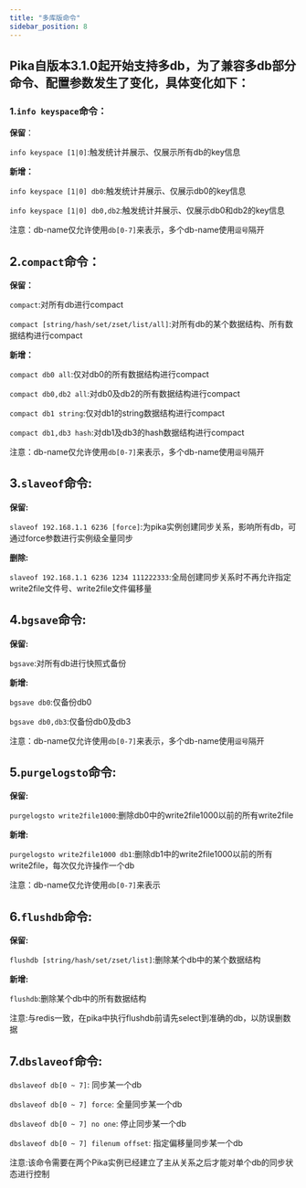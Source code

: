 ```yaml
---
title: "多库版命令"
sidebar_position: 8
---
```


## Pika自版本3.1.0起开始支持多db，为了兼容多db部分命令、配置参数发生了变化，具体变化如下：

### 1.`info keyspace`命令：

**保留**：

`info keyspace [1|0]`:触发统计并展示、仅展示所有db的key信息

**新增：**

`info keyspace [1|0] db0`:触发统计并展示、仅展示db0的key信息

`info keyspace [1|0] db0,db2`:触发统计并展示、仅展示db0和db2的key信息

注意：db-name仅允许使用`db[0-7]`来表示，多个db-name使用`逗号`隔开



## 2.`compact`命令：

**保留：**

`compact`:对所有db进行compact

`compact [string/hash/set/zset/list/all]`:对所有db的某个数据结构、所有数据结构进行compact

**新增：**

`compact db0 all`:仅对db0的所有数据结构进行compact

`compact db0,db2 all`:对db0及db2的所有数据结构进行compact

`compact db1 string`:仅对db1的string数据结构进行compact

`compact db1,db3 hash`:对db1及db3的hash数据结构进行compact

注意：db-name仅允许使用`db[0-7]`来表示，多个db-name使用`逗号`隔开


## 3.`slaveof`命令:

**保留:**

`slaveof 192.168.1.1 6236 [force]`:为pika实例创建同步关系，影响所有db，可通过force参数进行实例级全量同步

**删除:**

`slaveof 192.168.1.1 6236 1234 111222333`:全局创建同步关系时不再允许指定write2file文件号、write2file文件偏移量


## 4.`bgsave`命令:

**保留:**

`bgsave`:对所有db进行快照式备份

**新增:**

`bgsave db0`:仅备份db0

`bgsave db0,db3`:仅备份db0及db3

注意：db-name仅允许使用`db[0-7]`来表示，多个db-name使用`逗号`隔开


## 5.`purgelogsto`命令:

**保留:**

`purgelogsto write2file1000`:删除db0中的write2file1000以前的所有write2file

**新增:**

`purgelogsto write2file1000 db1`:删除db1中的write2file1000以前的所有write2file，每次仅允许操作一个db

注意：db-name仅允许使用`db[0-7]`来表示


## 6.`flushdb`命令:

**保留:**

`flushdb [string/hash/set/zset/list]`:删除某个db中的某个数据结构

**新增:**

`flushdb`:删除某个db中的所有数据结构

注意:与redis一致，在pika中执行flushdb前请先select到准确的db，以防误删数据


## 7.`dbslaveof`命令:

`dbslaveof db[0 ~ 7]`: 同步某一个db

`dbslaveof db[0 ~ 7] force`: 全量同步某一个db

`dbslaveof db[0 ~ 7] no one`: 停止同步某一个db

`dbslaveof db[0 ~ 7] filenum offset`: 指定偏移量同步某一个db

注意:该命令需要在两个Pika实例已经建立了主从关系之后才能对单个db的同步状态进行控制

